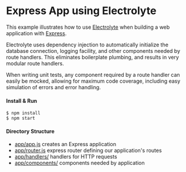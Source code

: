 # Express App using Electrolyte

This example illustrates how to use [Electrolyte](https://github.com/jaredhanson/electrolyte)
when building a web application with [Express](http://expressjs.com/).

Electrolyte uses dependency injection to automatically initialize the database
connection, logging facility, and other components needed by route handlers.
This eliminates boilerplate plumbing, and results in very modular route
handlers.

When writing unit tests, any component required by a route handler can easily be
mocked, allowing for maximum code coverage, including easy simulation of errors
and error handling.

#### Install & Run

    $ npm install
    $ npm start

#### Directory Structure

- [app/app.js](app/app.js)  creates an Express application
- [app/router.js](app/router.js)  express router defining our application's routes
- [app/handlers/](app/handlers/)  handlers for HTTP requests
- [app/components/](app/components/)  components needed by application
